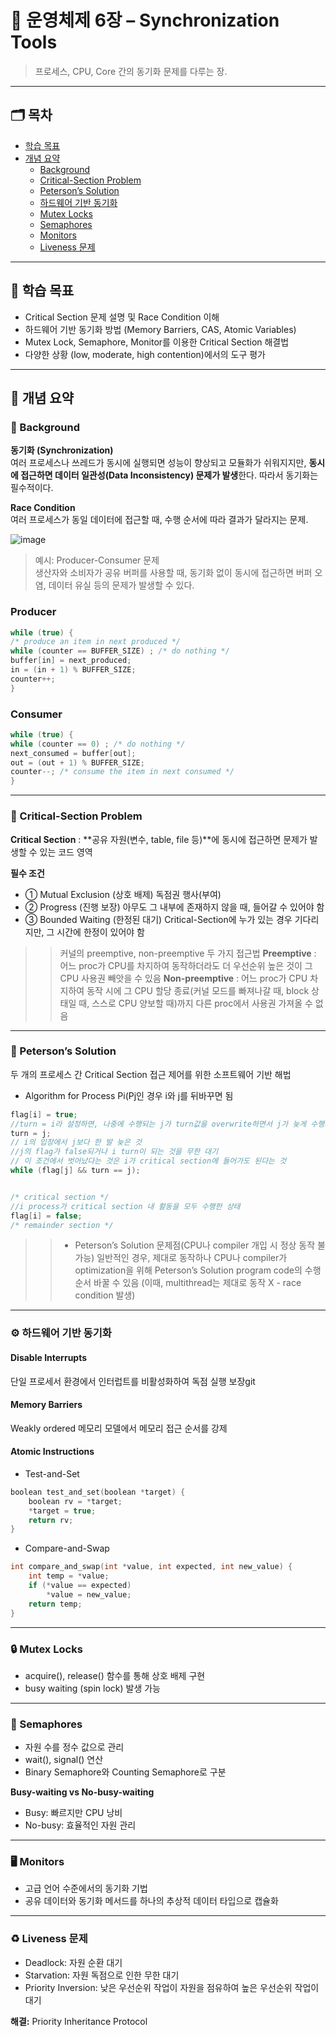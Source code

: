 # 📘 운영체제 6장 – Synchronization Tools

> 프로세스, CPU, Core 간의 동기화 문제를 다루는 장.

---

## 🗂️ 목차

- [학습 목표](#학습-목표)
- [개념 요약](#개념-요약)
  - [Background](#background)
  - [Critical-Section Problem](#critical-section-problem)
  - [Peterson’s Solution](#petersons-solution)
  - [하드웨어 기반 동기화](#하드웨어-기반-동기화)
  - [Mutex Locks](#mutex-locks)
  - [Semaphores](#semaphores)
  - [Monitors](#monitors)
  - [Liveness 문제](#liveness-문제)

---

## 🚀 학습 목표

- Critical Section 문제 설명 및 Race Condition 이해
- 하드웨어 기반 동기화 방법 (Memory Barriers, CAS, Atomic Variables)
- Mutex Lock, Semaphore, Monitor를 이용한 Critical Section 해결법
- 다양한 상황 (low, moderate, high contention)에서의 도구 평가

---

## 📌 개념 요약

### 🔹 Background

**동기화 (Synchronization)**  
여러 프로세스나 쓰레드가 동시에 실행되면 성능이 향상되고 모듈화가 쉬워지지만, **동시에 접근하면 데이터 일관성(Data Inconsistency) 문제가 발생**한다. 따라서 동기화는 필수적이다.

**Race Condition**  
여러 프로세스가 동일 데이터에 접근할 때, 수행 순서에 따라 결과가 달라지는 문제.

![image](https://github.com/user-attachments/assets/f2ab49e4-9598-4391-9e05-7bb3eed78d00)


> 예시: Producer-Consumer 문제  
> 생산자와 소비자가 공유 버퍼를 사용할 때, 동기화 없이 동시에 접근하면 버퍼 오염, 데이터 유실 등의 문제가 발생할 수 있다.

### Producer
```c
while (true) {
/* produce an item in next produced */ 
while (counter == BUFFER_SIZE) ; /* do nothing */ 
buffer[in] = next_produced; 
in = (in + 1) % BUFFER_SIZE; 
counter++; 
}
```

### Consumer
```c
while (true) {
while (counter == 0) ; /* do nothing */ 
next_consumed = buffer[out]; 
out = (out + 1) % BUFFER_SIZE; 
counter--; /* consume the item in next consumed */ 
}
```

---

### 🚧 Critical-Section Problem

**Critical Section** : **공유 자원(변수, table, file 등)**에 동시에 접근하면 문제가 발생할 수 있는 코드 영역

**필수 조건**

- ① Mutual Exclusion (상호 배제)
  독점권 행사(부여)
- ② Progress (진행 보장)
  아무도 그 내부에 존재하지 않을 때, 들어갈 수 있어야 함
- ③ Bounded Waiting (한정된 대기)
  Critical-Section에 누가 있는 경우 기다리지만, 그 시간에 한정이 있어야 함

> > 커널의 preemptive, non-preemptive 두 가지 접근법
> > **Preemptive** : 어느 proc가 CPU를 차지하여 동작하더라도 더 우선순위 높은 것이 그 CPU 사용권 빼앗을 수 있음
> > **Non-preemptive** : 어느 proc가 CPU 차지하여 동작 시에 그 CPU 할당 종료(커널 모드를 빠져나갈 때, block 상태일 때, 스스로 CPU 양보할 때)까지 다른 proc에서 사용권 가져올 수 없음

---

### 📐 Peterson’s Solution

두 개의 프로세스 간 Critical Section 접근 제어를 위한 소프트웨어 기반 해법

- Algorithm for Process Pi(Pj인 경우 i와 j를 뒤바꾸면 됨

```c
flag[i] = true;
//turn = i라 설정하면, 나중에 수행되는 j가 turn값을 overwrite하면서 j가 늦게 수행되었음에도 j가 사용할 차례가 된다는 것은 불공정(상대방 차례임을 명시하는 것이 공정)
turn = j;
// i의 입장에서 j보다 한 발 늦은 것
//j의 flag가 false되거나 i turn이 되는 것을 무한 대기
// 이 조건에서 벗어났다는 것은 i가 critical section에 들어가도 된다는 것
while (flag[j] && turn == j);


/* critical section */
//i process가 critical section 내 활동을 모두 수행한 상태
flag[i] = false;
/* remainder section */
```

> > - Peterson’s Solution 문제점(CPU나 compiler 개입 시 정상 동작 불가능)
> >   일반적인 경우, 제대로 동작하나 CPU나 compiler가 optimization을 위해 Peterson’s Solution program code의 수행 순서 바꿀 수 있음
> >   (이때, multithread는 제대로 동작 X - race condition 발생)

---

### ⚙️ 하드웨어 기반 동기화

#### Disable Interrupts

단일 프로세서 환경에서 인터럽트를 비활성화하여 독점 실행 보장git

#### Memory Barriers

Weakly ordered 메모리 모델에서 메모리 접근 순서를 강제

#### Atomic Instructions

- Test-and-Set

```c
boolean test_and_set(boolean *target) {
    boolean rv = *target;
    *target = true;
    return rv;
}
```

- Compare-and-Swap

```c
int compare_and_swap(int *value, int expected, int new_value) {
    int temp = *value;
    if (*value == expected)
        *value = new_value;
    return temp;
}
```

---

### 🔒 Mutex Locks

- acquire(), release() 함수를 통해 상호 배제 구현
- busy waiting (spin lock) 발생 가능

---

### 🔑 Semaphores

- 자원 수를 정수 값으로 관리
- wait(), signal() 연산
- Binary Semaphore와 Counting Semaphore로 구분

**Busy-waiting vs No-busy-waiting**

- Busy: 빠르지만 CPU 낭비
- No-busy: 효율적인 자원 관리

---

### 🖥️ Monitors

- 고급 언어 수준에서의 동기화 기법
- 공유 데이터와 동기화 메서드를 하나의 추상적 데이터 타입으로 캡슐화

---

### ♻️ Liveness 문제

- Deadlock: 자원 순환 대기
- Starvation: 자원 독점으로 인한 무한 대기
- Priority Inversion: 낮은 우선순위 작업이 자원을 점유하여 높은 우선순위 작업이 대기

**해결:** Priority Inheritance Protocol
